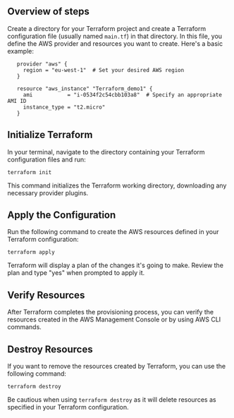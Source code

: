 ## Overview of steps

Create a directory for your Terraform project and create a Terraform configuration file (usually named `main.tf`) in that directory. In this file, you define the AWS provider and resources you want to create. Here's a basic example:

```hcl
   provider "aws" {
     region = "eu-west-1"  # Set your desired AWS region
   }

   resource "aws_instance" "Terraform_demo1" {
     ami           = "i-0534f2c54cbb103a8"  # Specify an appropriate AMI ID
     instance_type = "t2.micro"
   }
```

## Initialize Terraform

In your terminal, navigate to the directory containing your Terraform configuration files and run:

```
terraform init
```

This command initializes the Terraform working directory, downloading any necessary provider plugins.

## Apply the Configuration

Run the following command to create the AWS resources defined in your Terraform configuration:

```
terraform apply
```

Terraform will display a plan of the changes it's going to make. Review the plan and type "yes" when prompted to apply it.

## Verify Resources

After Terraform completes the provisioning process, you can verify the resources created in the AWS Management Console or by using AWS CLI commands.

## Destroy Resources

If you want to remove the resources created by Terraform, you can use the following command:

```
terraform destroy
```

Be cautious when using `terraform destroy` as it will delete resources as specified in your Terraform configuration.
